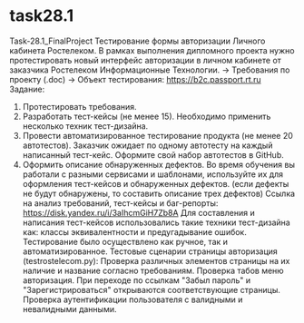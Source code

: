 # task28.1
Task-28.1_FinalProject
Тестирование формы авторизации Личного кабинета Ростелеком.
В рамках выполнения дипломного проекта нужно протестировать новый интерфейс авторизации в личном кабинете от заказчика Ростелеком Информационные Технологии. 
→ Требования по проекту (.doc) 
→ Объект тестирования: https://b2c.passport.rt.ru
Задание:
1.	Протестировать требования.
2.	Разработать тест-кейсы (не менее 15). Необходимо применить несколько техник тест-дизайна.
3.	Провести автоматизированное тестирование продукта (не менее 20 автотестов). Заказчик ожидает по одному автотесту на каждый написанный тест-кейс. Оформите свой набор автотестов в GitHub.
4.	Оформить описание обнаруженных дефектов. Во время обучения вы работали с разными сервисами и шаблонами, используйте их для оформления тест-кейсов и обнаруженных дефектов. (если дефекты не будут обнаружены, то составить описание трех дефектов)
Ссылка на анализ требований, тест-кейсы и баг-репорты: https://disk.yandex.ru/i/3aIhcmGiH7Zb8A
Для составления и написания тест-кейсов использовались такие техники тест-дизайна как: классы эквивалентности и предугадывание ошибок.
Тестирование было осуществлено как ручное, так и автоматизированное.
Тестовые сценарии страницы авторизация (testrostelecom.py):
Проверка различных элементов страницы на их наличие и название согласно требованиям. Проверка табов меню авторизация. При переходе по ссылкам "Забыл пароль" и "Зарегистрироваться" открываются соответствующие страницы. Проверка аутентификации пользователя с валидными и невалидными данными.

